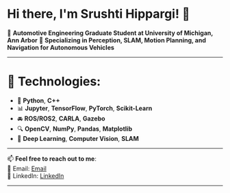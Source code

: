 # Hi there, I'm Srushti Hippargi! 👋

🚗 **Automotive Engineering Graduate Student at University of Michigan, Ann Arbor**
🎯 **Specializing in **Perception, SLAM, Motion Planning, and Navigation** for Autonomous Vehicles**

---

# 🔧 Technologies:
- 🐍 **Python**, **C++**
- 📊 **Jupyter**, **TensorFlow**, **PyTorch**, **Scikit-Learn**
- 🚘 **ROS/ROS2**, **CARLA**, **Gazebo**
- 🔍 **OpenCV**, **NumPy**, **Pandas**, **Matplotlib**
- 🧠 **Deep Learning**, **Computer Vision**, **SLAM**

---

📫 **Feel free to reach out to me**:  
📩 Email: [Email](mailto:shipparg@umcih.edu)  
💼 LinkedIn: [LinkedIn]([https://www.linkedin.com/in/srushti-hippargi])

---


